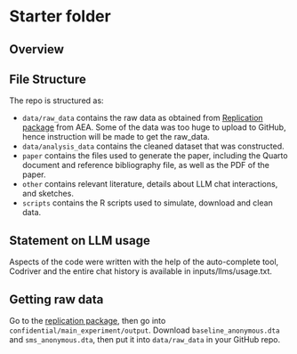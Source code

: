 # Starter folder

## Overview

## File Structure

The repo is structured as:

-   `data/raw_data` contains the raw data as obtained from [Replication package](https://www.openicpsr.org/openicpsr/project/112081/version/V1/view?flag=follow&pageSelected=1&pageSize=10&sortOrder=(?title)&sortAsc=true) from AEA. Some of the data was too huge to upload to GitHub, hence instruction will be made to get the raw_data.
-   `data/analysis_data` contains the cleaned dataset that was constructed.
-   `paper` contains the files used to generate the paper, including the Quarto document and reference bibliography file, as well as the PDF of the paper. 
-   `other` contains relevant literature, details about LLM chat interactions, and sketches.
-   `scripts` contains the R scripts used to simulate, download and clean data.




## Statement on LLM usage

Aspects of the code were written with the help of the auto-complete tool, Codriver and the entire chat history is available in inputs/llms/usage.txt.

## Getting raw data
Go to the [replication package](https://www.openicpsr.org/openicpsr/project/112081/version/V1/view?flag=follow&pageSelected=1&pageSize=10&sortOrder=(?title)&sortAsc=true), then go into `confidential/main_experiment/output`. Download `baseline_anonymous.dta` and `sms_anonymous.dta`, then put it into `data/raw_data` in your GitHub repo.
